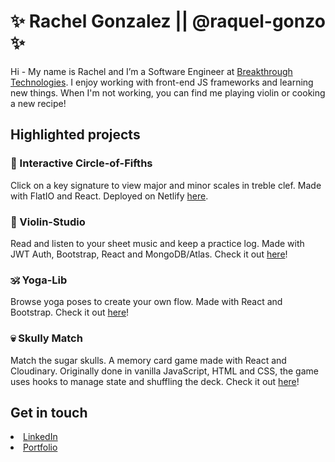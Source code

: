 # ✨ Rachel Gonzalez || @raquel-gonzo ✨

Hi - My name is Rachel and I’m a Software Engineer at <a href="https://www.breaktech.com/">Breakthrough Technologies</a>. I enjoy working with front-end JS frameworks and learning new things. When I'm not working, you can find me playing violin or cooking a new recipe!

## Highlighted projects
### 🎼 Interactive Circle-of-Fifths
Click on a key signature to view major and minor scales in treble clef. Made with FlatIO and React. Deployed on Netlify <a href="https://circle-of-fifths.netlify.app/" >here</a>.

### 🎻 Violin-Studio
Read and listen to your sheet music and keep a practice log. Made with JWT Auth, Bootstrap, React and MongoDB/Atlas. Check it out <a href="https://violin-studio.herokuapp.com/">here</a>!

### 🕉️ Yoga-Lib
Browse yoga poses to create your own flow. Made with React and Bootstrap. Check it out <a href="https://yoga-gen.netlify.app/">here</a>!

### 💀 Skully Match
Match the sugar skulls. A memory card game made with React and Cloudinary. Originally done in vanilla JavaScript, HTML and CSS, the game uses hooks to manage state and shuffling the deck. Check it out <a href="https://react-memory-skullies.netlify.app/">here</a>!

## Get in touch
<li><a href="https://www.linkedin.com/in/rgonzalezviolin/">LinkedIn</a></li>
<li><a href="https://raquel-gonzalez.netlify.app/">Portfolio</a></li>
